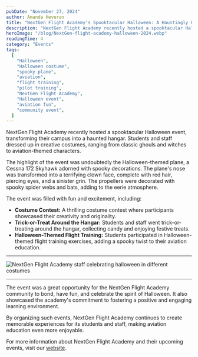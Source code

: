 ```yaml
---
pubDate: "November 27, 2024"
author: Amanda Heveran
title: "NextGen Flight Academy's Spooktacular Halloween: A Hauntingly Good Time"
description: "NextGen Flight Academy recently hosted a spooktacular Halloween event, transforming their campus into a haunted hangar. Students and staff dressed up in creative costumes, ranging from classic ghouls and witches to aviation-themed characters."
heroImage: "/blog/NextGen-flight-academy-halloween-2024.webp"
readingTime: 4
category: "Events"
tags:
  [
    "Halloween",
    "Halloween costume",
    "spooky plane",
    "aviation",
    "flight training",
    "pilot training",
    "NextGen Flight Academy",
    "Halloween event",
    "aviation fun",
    "community event",
  ]
---
```


NextGen Flight Academy recently hosted a spooktacular Halloween event, transforming their campus into a haunted hangar. Students and staff dressed up in creative costumes, ranging from classic ghouls and witches to aviation-themed characters.

The highlight of the event was undoubtedly the Halloween-themed plane, a Cessna 172 Skyhawk adorned with spooky decorations. The plane's nose was transformed into a terrifying clown face, complete with red hair, piercing eyes, and a sinister grin. The propellers were decorated with spooky spider webs and bats, adding to the eerie atmosphere.

The event was filled with fun and excitement, including:

- **Costume Contest:** A thrilling costume contest where participants showcased their creativity and originality.
- **Trick-or-Treat Around the Hangar:** Students and staff went trick-or-treating around the hangar, collecting candy and enjoying festive treats.
- **Halloween-Themed Flight Training:** Students participated in Halloween-themed flight training exercises, adding a spooky twist to their aviation education.

---

![NextGen Flight Academy staff celebrating halloween in different costumes](/blog/NextGen-flight-academy-halloween-2024-1.webp)

---

The event was a great opportunity for the NextGen Flight Academy community to bond, have fun, and celebrate the spirit of Halloween. It also showcased the academy's commitment to fostering a positive and engaging learning environment.

By organizing such events, NextGen Flight Academy continues to create memorable experiences for its students and staff, making aviation education even more enjoyable.

For more information about NextGen Flight Academy and their upcoming events, visit our [website](https://flyhere.aero/).
